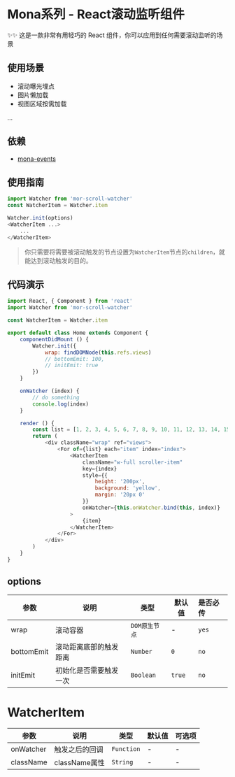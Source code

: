 # Mona系列 - React滚动监听组件

✨✨ 这是一款非常有用轻巧的 React 组件，你可以应用到任何需要滚动监听的场景

## 使用场景

- 滚动曝光埋点
- 图片懒加载
- 视图区域按需加载

...


## 依赖

- [mona-events](https://www.npmjs.com/package/mona-events)

## 使用指南
```js
import Watcher from 'mor-scroll-watcher'
const WatcherItem = Watcher.item

Watcher.init(options)
<WatcherItem ...>
	...
</WatcherItem>
```

> 你只需要将需要被滚动触发的节点设置为`WatcherItem`节点的`children`，就能达到滚动触发的目的。


## 代码演示
```js
import React, { Component } from 'react'
import Watcher from 'mor-scroll-watcher'

const WatcherItem = Watcher.item

export default class Home extends Component {
	componentDidMount () {
		Watcher.init({
			wrap: findDOMNode(this.refs.views)
			// bottomEmit: 100,
			// initEmit: true
		})
	}

	onWatcher (index) {
		// do something
		console.log(index)
	}

	render () {
		const list = [1, 2, 3, 4, 5, 6, 7, 8, 9, 10, 11, 12, 13, 14, 15]
		return (
			<div className="wrap" ref="views">
				<For of={list} each="item" index="index">
					<WatcherItem
						className="w-full scroller-item"
						key={index}
						style={{
							height: '200px',
							background: 'yellow',
							margin: '20px 0'
						}}
						onWatcher={this.onWatcher.bind(this, index)}
					>
						{item}
					</WatcherItem>
				</For>
			</div>
		)
	}
}

```

## options

| 参数 | 说明 | 类型 | 默认值 | 是否必传 |
| --- | --- | --- | --- | :-- |
| wrap | 滚动容器 | `DOM原生节点` | - | `yes` |
| bottomEmit | 滚动距离底部的触发距离 | `Number` | `0` | `no` |
| initEmit | 初始化是否需要触发一次 | `Boolean` | `true` | `no` |

# WatcherItem

| 参数 | 说明 | 类型 | 默认值 | 可选项 |
| --- | --- | --- | --- | :-- |
| onWatcher | 触发之后的回调 | `Function` | - | - |
| className | className属性 | `String` | - | - |
